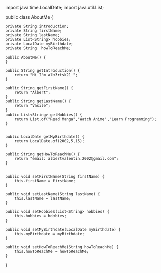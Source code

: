 
import java.time.LocalDate;
import java.util.List;

public class AboutMe {


    private String introduction;
    private String firstName;
    private String lastName;
    private List<String> hobbies;
    private LocalDate myBirthdate;
    private String  howToReachMe;

    public AboutMe() {
    }

    public String getIntroduction() {
        return "Hi I'm alb3rtsk21 ";
    }

    public String getFirstName() {
        return "Albert";
    }
    public String getLastName() {
        return "Vasile";
    }
    public List<String> getHobbies() {
        return List.of("Read Manga","Watch Anime","Learn Programming");
    }


    public LocalDate getMyBirthdate() {
        return LocalDate.of(2002,5,15);
    }

    public String getHowToReachMe() {
        return "email: albertvalentin.2002@gmail.com";
    }


    public void setFirstName(String firstName) {
        this.firstName = firstName;
    }

    public void setLastName(String lastName) {
        this.lastName = lastName;
    }

    public void setHobbies(List<String> hobbies) {
        this.hobbies = hobbies;
    }

    public void setMyBirthdate(LocalDate myBirthdate) {
        this.myBirthdate = myBirthdate;
    }

    public void setHowToReachMe(String howToReachMe) {
        this.howToReachMe = howToReachMe;
    }
}
